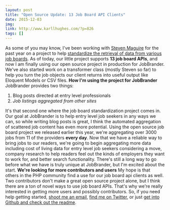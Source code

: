 ```yaml
---
layout: post
title: "Open Source Update: 13 Job Board API Clients"
date: 2015-12-03
img: 
link: http://www.karllhughes.com/?p=826
tags: []
---
```

As some of you may know, I've been working with [Steven Maguire](https://twitter.com/stevenmaguire) for the past year on a project to help [standardize the retrieval of data from various job boards](http://www.karllhughes.com/2015/job-board-api-1-release/). As of today, our little project supports **13 job board APIs**, and now I am finally using our open source project in production for JobBrander. We've also started work on a transformer class (mostly Steven so far) to help you turn the job objects our client returns into useful output like Eloquent Models or CSV files. **How I'm using the project for JobBrander** JobBrander provides two things:

1.  Blog posts directed at entry level professionals
2.  _Job listings aggregated from other sites_

It's that second one where the job board standardization project comes in. Our goal at JobBrander is to help entry level job seekers in any ways we can, so while writing blog posts is great, I think the automated aggregation of scattered job content has even more potential. Using the open source job board project we released earlier this year, we're aggregating over 3000 jobs from 11 of the providers **every day**. Now that we have a reliable way to bring jobs to our readers, we're going to begin aggregating more data including cost of living data for entry level job seekers considering a move, company research to help readers feel out the kinds of employers they want to work for, and better search functionality. There's still a long way to go before what we have is truly unique at JobBrander, but I'm excited about the start. **We're looking for more contributors and users** My hope is that others in the PHP community find a use for our job board api clients as well. Two contributors don't make a great open source project alone, but I think there are a ton of novel ways to use job board APIs. That's why we're really interested in getting more users and possibly contributors. So, if you need help getting started, [shoot me an email](mailto:khughes.me@gmail.com), [find me on Twitter](http://www.twitter.com/karllhughes), or just [get into Github and check out the readme](http://code.jobbrander.com/).
